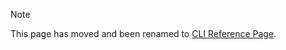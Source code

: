 > [!NOTE]
> This page has moved and been renamed to [CLI Reference Page](/references/command-line).
